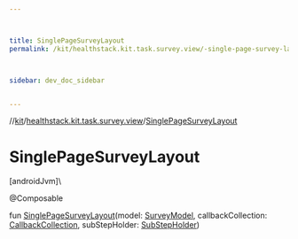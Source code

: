 ```yaml
---



title: SinglePageSurveyLayout
permalink: /kit/healthstack.kit.task.survey.view/-single-page-survey-layout.html



sidebar: dev_doc_sidebar


---
```




//[kit](/kit.html)/[healthstack.kit.task.survey.view](index.html)/[SinglePageSurveyLayout](-single-page-survey-layout.html)



# SinglePageSurveyLayout



[androidJvm]\




@Composable



fun [SinglePageSurveyLayout](-single-page-survey-layout.html)(model: [SurveyModel](../healthstack.kit.task.survey.model/-survey-model/index.html), callbackCollection: [CallbackCollection](../healthstack.kit.task.base/-callback-collection/index.html), subStepHolder: [SubStepHolder](../healthstack.kit.task.survey.question/-sub-step-holder/index.html))







